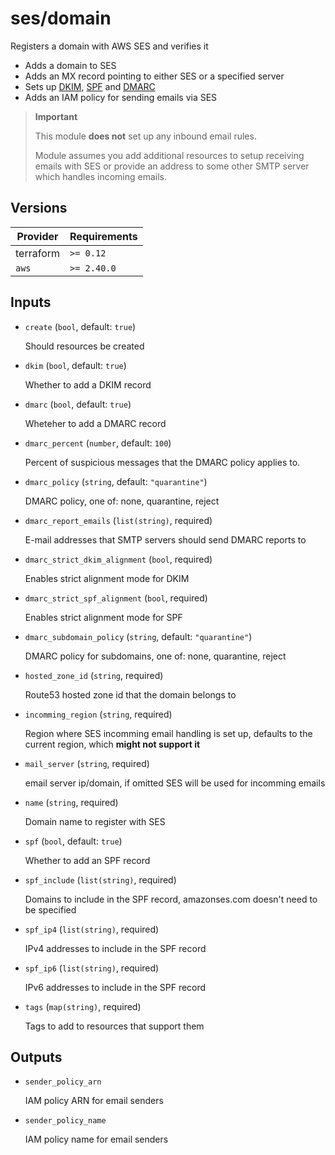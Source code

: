 # ses/domain

Registers a domain with AWS SES and verifies it

- Adds a domain to SES
- Adds an MX record pointing to either SES or a specified server
- Sets up [DKIM](https://en.wikipedia.org/wiki/DomainKeys_Identified_Mail), [SPF](https://en.wikipedia.org/wiki/Sender_Policy_Framework) and [DMARC](https://en.wikipedia.org/wiki/DMARC)
- Adds an IAM policy for sending emails via SES

> **Important**
>
> This module **does not** set up any inbound email rules.
>
> Module assumes you add additional resources to setup receiving emails with SES or provide an address to some other SMTP server which handles incoming emails.

<!-- bin/docs -->

## Versions

| Provider | Requirements |
|-|-|
| terraform | `>= 0.12` |
| `aws` | `>= 2.40.0` |

## Inputs

* `create` (`bool`, default: `true`)

    Should resources be created

* `dkim` (`bool`, default: `true`)

    Whether to add a DKIM record

* `dmarc` (`bool`, default: `true`)

    Wheteher to add a DMARC record

* `dmarc_percent` (`number`, default: `100`)

    Percent of suspicious messages that the DMARC policy applies to.

* `dmarc_policy` (`string`, default: `"quarantine"`)

    DMARC policy, one of: none, quarantine, reject

* `dmarc_report_emails` (`list(string)`, required)

    E-mail addresses that SMTP servers should send DMARC reports to

* `dmarc_strict_dkim_alignment` (`bool`, required)

    Enables strict alignment mode for DKIM

* `dmarc_strict_spf_alignment` (`bool`, required)

    Enables strict alignment mode for SPF

* `dmarc_subdomain_policy` (`string`, default: `"quarantine"`)

    DMARC policy for subdomains, one of: none, quarantine, reject

* `hosted_zone_id` (`string`, required)

    Route53 hosted zone id that the domain belongs to

* `incomming_region` (`string`, required)

    Region where SES incomming email handling is set up, defaults to the current region, which **might not support it**

* `mail_server` (`string`, required)

    email server ip/domain, if omitted SES will be used for incomming emails

* `name` (`string`, required)

    Domain name to register with SES

* `spf` (`bool`, default: `true`)

    Whether to add an SPF record

* `spf_include` (`list(string)`, required)

    Domains to include in the SPF record, amazonses.com doesn't need to be specified

* `spf_ip4` (`list(string)`, required)

    IPv4 addresses to include in the SPF record

* `spf_ip6` (`list(string)`, required)

    IPv6 addresses to include in the SPF record

* `tags` (`map(string)`, required)

    Tags to add to resources that support them



## Outputs

* `sender_policy_arn`

    IAM policy ARN for email senders

* `sender_policy_name`

    IAM policy name for email senders
